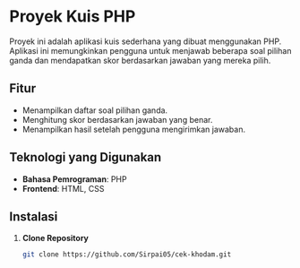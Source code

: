 # Proyek Kuis PHP

Proyek ini adalah aplikasi kuis sederhana yang dibuat menggunakan PHP. Aplikasi ini memungkinkan pengguna untuk menjawab beberapa soal pilihan ganda dan mendapatkan skor berdasarkan jawaban yang mereka pilih.

## Fitur

- Menampilkan daftar soal pilihan ganda.
- Menghitung skor berdasarkan jawaban yang benar.
- Menampilkan hasil setelah pengguna mengirimkan jawaban.

## Teknologi yang Digunakan

- **Bahasa Pemrograman**: PHP
- **Frontend**: HTML, CSS

## Instalasi

1. **Clone Repository**
   ```bash
   git clone https://github.com/Sirpai05/cek-khodam.git
